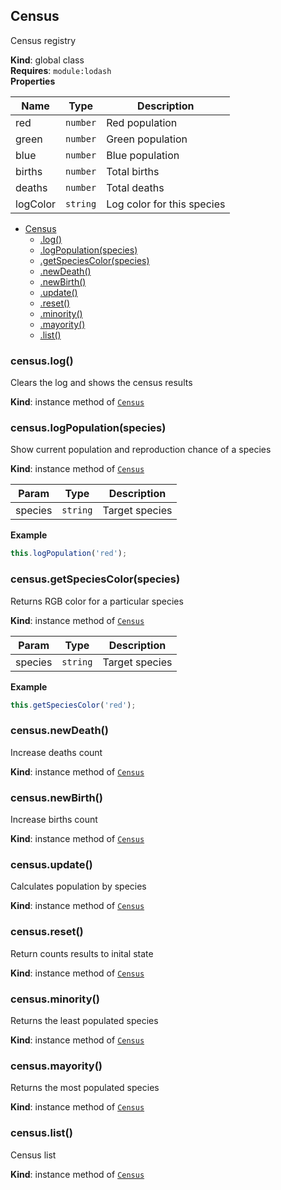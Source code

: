 <a name="Census"></a>

## Census
Census registry

**Kind**: global class  
**Requires**: <code>module:lodash</code>  
**Properties**

| Name | Type | Description |
| --- | --- | --- |
| red | <code>number</code> | Red population |
| green | <code>number</code> | Green population |
| blue | <code>number</code> | Blue population |
| births | <code>number</code> | Total births |
| deaths | <code>number</code> | Total deaths |
| logColor | <code>string</code> | Log color for this species |


* [Census](#Census)
    * [.log()](#Census+log)
    * [.logPopulation(species)](#Census+logPopulation)
    * [.getSpeciesColor(species)](#Census+getSpeciesColor)
    * [.newDeath()](#Census+newDeath)
    * [.newBirth()](#Census+newBirth)
    * [.update()](#Census+update)
    * [.reset()](#Census+reset)
    * [.minority()](#Census+minority)
    * [.mayority()](#Census+mayority)
    * [.list()](#Census+list)

<a name="Census+log"></a>

### census.log()
Clears the log and shows the census results

**Kind**: instance method of [<code>Census</code>](#Census)  
<a name="Census+logPopulation"></a>

### census.logPopulation(species)
Show current population and reproduction chance of a species

**Kind**: instance method of [<code>Census</code>](#Census)  

| Param | Type | Description |
| --- | --- | --- |
| species | <code>string</code> | Target species |

**Example**  
```js
this.logPopulation('red');
```
<a name="Census+getSpeciesColor"></a>

### census.getSpeciesColor(species)
Returns RGB color for a particular species

**Kind**: instance method of [<code>Census</code>](#Census)  

| Param | Type | Description |
| --- | --- | --- |
| species | <code>string</code> | Target species |

**Example**  
```js
this.getSpeciesColor('red');
```
<a name="Census+newDeath"></a>

### census.newDeath()
Increase deaths count

**Kind**: instance method of [<code>Census</code>](#Census)  
<a name="Census+newBirth"></a>

### census.newBirth()
Increase births count

**Kind**: instance method of [<code>Census</code>](#Census)  
<a name="Census+update"></a>

### census.update()
Calculates population by species

**Kind**: instance method of [<code>Census</code>](#Census)  
<a name="Census+reset"></a>

### census.reset()
Return counts results to inital state

**Kind**: instance method of [<code>Census</code>](#Census)  
<a name="Census+minority"></a>

### census.minority()
Returns the least populated species

**Kind**: instance method of [<code>Census</code>](#Census)  
<a name="Census+mayority"></a>

### census.mayority()
Returns the most populated species

**Kind**: instance method of [<code>Census</code>](#Census)  
<a name="Census+list"></a>

### census.list()
Census list

**Kind**: instance method of [<code>Census</code>](#Census)  
